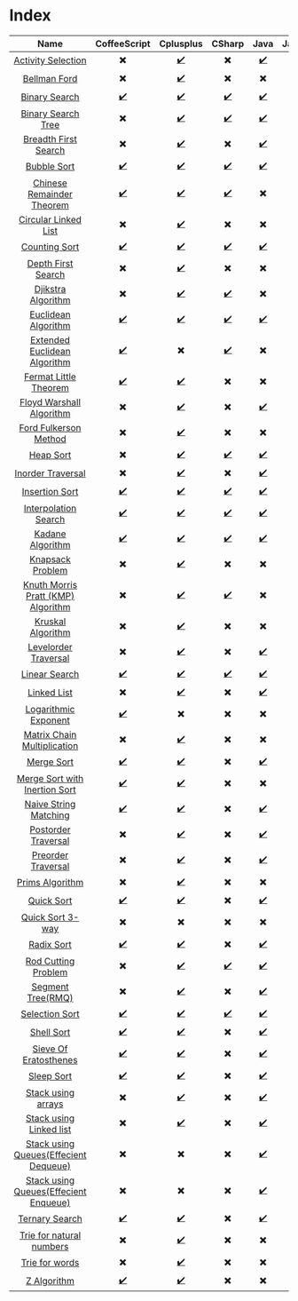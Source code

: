 # Index

| Name | CoffeeScript | Cplusplus | CSharp | Java | JavaScript | PHP | Python | Ruby |
| :---: | :---: | :---: | :---: | :---: | :---: | :---: | :---: | :---: |
| [Activity Selection](https://github.com/jainaman224/Algo_Ds_Notes/tree/master/Activity_Selection) | :heavy_multiplication_x: | [:heavy_check_mark:](https://github.com/jainaman224/Algo_Ds_Notes/blob/master/Activity_Selection/activity_selection.cpp) | :heavy_multiplication_x: | [:heavy_check_mark:](https://github.com/jainaman224/Algo_Ds_Notes/blob/master/Activity_Selection/activity_selection.java) | :heavy_multiplication_x: | :heavy_multiplication_x: | :heavy_multiplication_x: | :heavy_multiplication_x: |
| [Bellman Ford](https://github.com/jainaman224/Algo_Ds_Notes/tree/master/Bellmanford_Algorithm) | :heavy_multiplication_x: | [:heavy_check_mark:](https://github.com/jainaman224/Algo_Ds_Notes/blob/master/Bellmanford_Algorithm/Bellmanford.cpp) | :heavy_multiplication_x: | :heavy_multiplication_x: | :heavy_multiplication_x: | :heavy_multiplication_x: | :heavy_multiplication_x: | :heavy_multiplication_x: |
| [Binary Search](https://github.com/jainaman224/Algo_Ds_Notes/tree/master/Binary_Search) | [:heavy_check_mark:](https://github.com/jainaman224/Algo_Ds_Notes/blob/master/Binary_Search/Binary_Search.coffee) | [:heavy_check_mark:](https://github.com/jainaman224/Algo_Ds_Notes/blob/master/Binary_Search/Binary_Search.cpp) | [:heavy_check_mark:](https://github.com/jainaman224/Algo_Ds_Notes/blob/master/Binary_Search/Binary_Search.cs) | [:heavy_check_mark:](https://github.com/jainaman224/Algo_Ds_Notes/blob/master/Binary_Search/Binary_Search.java) | [:heavy_check_mark:](https://github.com/jainaman224/Algo_Ds_Notes/blob/master/Binary_Search/Binary_Search.js) | [:heavy_check_mark:](https://github.com/jainaman224/Algo_Ds_Notes/blob/master/Binary_Search/Binary_Search.php) | [:heavy_check_mark:](https://github.com/jainaman224/Algo_Ds_Notes/blob/master/Binary_Search/Binary_Search.py) | [:heavy_check_mark:](https://github.com/jainaman224/Algo_Ds_Notes/blob/master/Binary_Search/Binary_Search.rb) |
| [Binary Search Tree](https://github.com/jainaman224/Algo_Ds_Notes/tree/master/Binary_Search_Trees) | :heavy_multiplication_x: | [:heavy_check_mark:](https://github.com/jainaman224/Algo_Ds_Notes/blob/master/Binary_Search_Trees/BinarySearchTree.cpp) | [:heavy_check_mark:](https://github.com/jainaman224/Algo_Ds_Notes/blob/master/Binary_Search_Trees/BinarySearchTree.cs) | [:heavy_check_mark:](https://github.com/jainaman224/Algo_Ds_Notes/blob/master/Binary_Search_Trees/BinarySearchTree.java) | :heavy_multiplication_x: | :heavy_multiplication_x: | [:heavy_check_mark:](https://github.com/jainaman224/Algo_Ds_Notes/blob/master/Binary_Search_Trees/BinarySearchTree.py) | :heavy_multiplication_x: |
| [Breadth First Search](https://github.com/jainaman224/Algo_Ds_Notes/tree/master/Breadth_First_Search) | :heavy_multiplication_x: | [:heavy_check_mark:](https://github.com/jainaman224/Algo_Ds_Notes/blob/master/Breadth_First_Search/Breadth_First_Search.cpp) | :heavy_multiplication_x: | [:heavy_check_mark:](https://github.com/jainaman224/Algo_Ds_Notes/blob/master/Breadth_First_Search/BreadthFirstSearch.java) | :heavy_multiplication_x: | :heavy_multiplication_x: | [:heavy_check_mark:](https://github.com/jainaman224/Algo_Ds_Notes/blob/master/Breadth_First_Search/BreadthFirstSearch.py) | :heavy_multiplication_x: |
| [Bubble Sort](https://github.com/jainaman224/Algo_Ds_Notes/tree/master/Bubble_Sort) | [:heavy_check_mark:](https://github.com/jainaman224/Algo_Ds_Notes/blob/master/Bubble_Sort/Bubble_Sort.coffee) | [:heavy_check_mark:](https://github.com/jainaman224/Algo_Ds_Notes/blob/master/Bubble_Sort/Bubble_Sort.cpp) | [:heavy_check_mark:](https://github.com/jainaman224/Algo_Ds_Notes/blob/master/Bubble_Sort/Bubble_Sort.cs) | [:heavy_check_mark:](https://github.com/jainaman224/Algo_Ds_Notes/blob/master/Bubble_Sort/Bubble_Sort.java) | [:heavy_check_mark:](https://github.com/jainaman224/Algo_Ds_Notes/blob/master/Bubble_Sort/Bubble_Sort.js) | [:heavy_check_mark:](https://github.com/jainaman224/Algo_Ds_Notes/blob/master/Bubble_Sort/Bubble_Sort.php) | [:heavy_check_mark:](https://github.com/jainaman224/Algo_Ds_Notes/blob/master/Bubble_Sort/Bubble_Sort.py) | :heavy_multiplication_x: |
| [Chinese Remainder Theorem](https://github.com/jainaman224/Algo_Ds_Notes/tree/master/Chinese_Remainder_Theorem) | [:heavy_check_mark:](https://github.com/jainaman224/Algo_Ds_Notes/blob/master/Chinese_Remainder_Theorem/Chinese_Remainder_Theorem.coffee) | [:heavy_check_mark:](https://github.com/jainaman224/Algo_Ds_Notes/blob/masterChinese_Remainder_Theorem/Chinese_Remainder_Theorem.cpp) | [:heavy_check_mark:](https://github.com/jainaman224/Algo_Ds_Notes/blob/master/Chinese_Remainder_Theorem/Chinese_Remainder_Theorem.cs) | :heavy_multiplication_x: | :heavy_multiplication_x: | :heavy_multiplication_x: | [:heavy_check_mark:](https://github.com/jainaman224/Algo_Ds_Notes/blob/master/Chinese_Remainder_Theorem/Chinese_Remainder_Theorem.py) | :heavy_multiplication_x: |
| [Circular Linked List](https://github.com/jainaman224/Algo_Ds_Notes/tree/master/Circular_Linked_List) | :heavy_multiplication_x: | [:heavy_check_mark:](https://github.com/jainaman224/Algo_Ds_Notes/blob/master/Circular_Linked_List/Circular_Linked_List.cpp) | :heavy_multiplication_x: | :heavy_multiplication_x: | :heavy_multiplication_x: | :heavy_multiplication_x: | :heavy_multiplication_x: | :heavy_multiplication_x: |
| [Counting Sort](https://github.com/jainaman224/Algo_Ds_Notes/tree/master/Counting_Sort) | [:heavy_check_mark:](https://github.com/jainaman224/Algo_Ds_Notes/blob/index/Counting_Sort/Counting_Sort.coffee) | [:heavy_check_mark:](https://github.com/jainaman224/Algo_Ds_Notes/blob/index/Counting_Sort/Counting_Sort.cpp) | [:heavy_check_mark:](https://github.com/jainaman224/Algo_Ds_Notes/blob/index/Counting_Sort/Counting_Sort.cs) | [:heavy_check_mark:](https://github.com/jainaman224/Algo_Ds_Notes/blob/index/Counting_Sort/Counting_Sort.java) | [:heavy_check_mark:](https://github.com/jainaman224/Algo_Ds_Notes/blob/index/Counting_Sort/Counting_Sort.js) | [:heavy_check_mark:](https://github.com/jainaman224/Algo_Ds_Notes/blob/index/Counting_Sort/Counting_Sort.php) | [:heavy_check_mark:](https://github.com/jainaman224/Algo_Ds_Notes/blob/index/Counting_Sort/Counting_Sort.py) | :heavy_multiplication_x: |
| [Depth First Search](https://github.com/jainaman224/Algo_Ds_Notes/tree/master/Depth_First_Search) | :heavy_multiplication_x: | [:heavy_check_mark:](https://github.com/jainaman224/Algo_Ds_Notes/blob/master/Depth_First_Search/Depth_First_Search.cpp) | :heavy_multiplication_x: | :heavy_multiplication_x: | :heavy_multiplication_x: | :heavy_multiplication_x: | [:heavy_check_mark:](https://github.com/jainaman224/Algo_Ds_Notes/blob/master/Depth_First_Search/Depth_First_Search.py) | :heavy_multiplication_x: |
| [Djikstra Algorithm](https://github.com/jainaman224/Algo_Ds_Notes/tree/master/Dijsktra_Algorithm) | :heavy_multiplication_x: | [:heavy_check_mark:](https://github.com/jainaman224/Algo_Ds_Notes/blob/master/Dijsktra_Algorithm/Dijsktra_Algorithm.cpp) | [:heavy_check_mark:](https://github.com/jainaman224/Algo_Ds_Notes/blob/master/Dijkstra_Algorithm/DijkstrasAlgo.java) | :heavy_multiplication_x: | :heavy_multiplication_x: | :heavy_multiplication_x: | [:heavy_check_mark:](https://github.com/jainaman224/Algo_Ds_Notes/blob/master/Dijkstra_Algorithm/DijkstrasAlgo.py) | :heavy_multiplication_x: |
| [Euclidean Algorithm](https://github.com/jainaman224/Algo_Ds_Notes/tree/master/Euclidean_Algorithm) | [:heavy_check_mark:](https://github.com/jainaman224/Algo_Ds_Notes/blob/master/Euclidean_Algorithm/Euclidean_Algorithm.coffee) | [:heavy_check_mark:](https://github.com/jainaman224/Algo_Ds_Notes/blob/master/Euclidean_Algorithm/Euclidean_Algorithm.cpp) | [:heavy_check_mark:](https://github.com/jainaman224/Algo_Ds_Notes/blob/master/Euclidean_Algorithm/Euclidean_Algorithm.cs) | [:heavy_check_mark:](https://github.com/jainaman224/Algo_Ds_Notes/blob/master/Euclidean_Algorithm/Euclidean_Algorithm.java) | :heavy_multiplication_x: | [:heavy_check_mark:](https://github.com/jainaman224/Algo_Ds_Notes/blob/master/Euclidean_Algorithm/Euclidean_Algorithm.php) | [:heavy_check_mark:](https://github.com/jainaman224/Algo_Ds_Notes/blob/master/Euclidean_Algorithm/Euclidean_Algorithm.py) | :heavy_multiplication_x: |
| [Extended Euclidean Algorithm](https://github.com/jainaman224/Algo_Ds_Notes/tree/master/Extended_Euclidean_Algorithm) | [:heavy_check_mark:](https://github.com/jainaman224/Algo_Ds_Notes/blob/master/Extended_Euclidean_Algorithm/Extended_Euclidean_Algorithm.coffee) | :heavy_multiplication_x: | [:heavy_check_mark:](https://github.com/jainaman224/Algo_Ds_Notes/blob/master/Extended_Euclidean_Algorithm/Extended_Euclidean_Algorithm.cs) | :heavy_multiplication_x: | :heavy_multiplication_x: | :heavy_multiplication_x: | [:heavy_check_mark:](https://github.com/jainaman224/Algo_Ds_Notes/blob/master/Extended_Euclidean_Algorithm/Extended_Euclidean_Algorithm.py) | :heavy_multiplication_x: |
| [Fermat Little Theorem](https://github.com/jainaman224/Algo_Ds_Notes/tree/master/Fermat_Little_Theorem) | [:heavy_check_mark:](https://github.com/jainaman224/Algo_Ds_Notes/blob/master/Fermat_Little_Theorem/Fermat_Little_Theorem.coffee) | [:heavy_check_mark:](https://github.com/jainaman224/Algo_Ds_Notes/blob/master/Fermat_Little_Theorem/Fermat_Little_Theorem.cpp) | :heavy_multiplication_x: | :heavy_multiplication_x: | :heavy_multiplication_x: | :heavy_multiplication_x: | [:heavy_check_mark:](https://github.com/jainaman224/Algo_Ds_Notes/blob/master/Fermat_Little_Theorem/Fermat_Little_Theorem.py) | [:heavy_check_mark:](https://github.com/jainaman224/Algo_Ds_Notes/blob/master/Fermat_Little_Theorem/Fermat_Little_Theorem.rb) |
| [Floyd Warshall Algorithm](https://github.com/jainaman224/Algo_Ds_Notes/tree/master/Floyd_Warshall_Algorithm) | :heavy_multiplication_x: | [:heavy_check_mark:](https://github.com/jainaman224/Algo_Ds_Notes/blob/master/Floyd_Warshall_Algorithm/Floyd_Warshall_Algorithm.cpp) | :heavy_multiplication_x: | [:heavy_check_mark:](https://github.com/jainaman224/Algo_Ds_Notes/blob/master/Floyd_Warshall_Algorithm/Floyd_Warshall_Algorithm.java) | :heavy_multiplication_x: | :heavy_multiplication_x: | [:heavy_check_mark:](https://github.com/jainaman224/Algo_Ds_Notes/blob/master/Floyd_Warshall_Algorithm/Floyd_Warshall_Algorithm.py) | :heavy_multiplication_x: |
| [Ford Fulkerson Method](https://github.com/jainaman224/Algo_Ds_Notes/tree/master/Ford_Fulkerson_Method) | :heavy_multiplication_x: | [:heavy_check_mark:](https://github.com/jainaman224/Algo_Ds_Notes/blob/master/Ford_Fulkerson_Method/Ford_Fulkerson_Method.cpp) | :heavy_multiplication_x: | :heavy_multiplication_x: | :heavy_multiplication_x: | :heavy_multiplication_x: | :heavy_multiplication_x: | :heavy_multiplication_x: |
| [Heap Sort](https://github.com/jainaman224/Algo_Ds_Notes/tree/master/Heap_Sort) | :heavy_multiplication_x: | [:heavy_check_mark:](https://github.com/jainaman224/Algo_Ds_Notes/blob/master/Heap_Sort/Heap_Sort.cpp) | [:heavy_check_mark:](https://github.com/jainaman224/Algo_Ds_Notes/blob/master/Heap_Sort/Heap_Sort.cs) | [:heavy_check_mark:](https://github.com/jainaman224/Algo_Ds_Notes/blob/master/Heap_Sort/Heap_Sort.java) | :heavy_multiplication_x: | :heavy_multiplication_x: | [:heavy_check_mark:](https://github.com/jainaman224/Algo_Ds_Notes/blob/master/Heap_Sort/Heap_Sort.py) | :heavy_multiplication_x: |
| [Inorder Traversal](https://github.com/jainaman224/Algo_Ds_Notes/tree/master/Tree_Inorder_Traversal) | :heavy_multiplication_x: | [:heavy_check_mark:](https://github.com/jainaman224/Algo_Ds_Notes/blob/master/Tree_Inorder_Traversal/Tree_Inorder_Traversal.cpp) | :heavy_multiplication_x: | [:heavy_check_mark:](https://github.com/jainaman224/Algo_Ds_Notes/blob/master/Tree_Inorder_Traversal/Tree_Inorder_Traversal.java) | :heavy_multiplication_x: | :heavy_multiplication_x: | [:heavy_check_mark:](https://github.com/jainaman224/Algo_Ds_Notes/blob/master/Tree_Inorder_Traversal/Tree_Inorder_Traversal.py) | :heavy_multiplication_x: |
| [Insertion Sort](https://github.com/jainaman224/Algo_Ds_Notes/tree/master/Insertion_Sort) | [:heavy_check_mark:](https://github.com/jainaman224/Algo_Ds_Notes/blob/master/Insertion_Sort/Insertion_Sort.coffee) | [:heavy_check_mark:](https://github.com/jainaman224/Algo_Ds_Notes/blob/master/Insertion_Sort/Insertion_Sort.cpp) | [:heavy_check_mark:](https://github.com/jainaman224/Algo_Ds_Notes/blob/master/Insertion_Sort/Insertion_Sort.cs) | [:heavy_check_mark:](https://github.com/jainaman224/Algo_Ds_Notes/blob/master/Insertion_Sort/Insertion_Sort.java) | :heavy_multiplication_x: | :heavy_multiplication_x: | [:heavy_check_mark:](https://github.com/jainaman224/Algo_Ds_Notes/blob/master/Insertion_Sort/Insertion_Sort.py) | [:heavy_check_mark:](https://github.com/jainaman224/Algo_Ds_Notes/blob/master/Insertion_Sort/Insertion_Sort.rb) |
| [Interpolation Search](https://github.com/jainaman224/Algo_Ds_Notes/tree/master/Interpolation_Search) | [:heavy_check_mark:](https://github.com/jainaman224/Algo_Ds_Notes/blob/master/Interpolation_Search/Interpolation_Search.coffee) | [:heavy_check_mark:](https://github.com/jainaman224/Algo_Ds_Notes/blob/master/Interpolation_Search/Interpolation_Search.cpp) | [:heavy_check_mark:](https://github.com/jainaman224/Algo_Ds_Notes/blob/master/Interpolation_Search/Interpolation_Search.java) | [:heavy_check_mark:](https://github.com/jainaman224/Algo_Ds_Notes/blob/master/Interpolation_Search/Interpolation_Search.js) | :heavy_multiplication_x: | [:heavy_check_mark:](https://github.com/jainaman224/Algo_Ds_Notes/blob/master/Interpolation_Search/Interpolation_Search.php) | [:heavy_check_mark:](https://github.com/jainaman224/Algo_Ds_Notes/blob/master/Interpolation_Search/Interpolation_Search.py) | :heavy_multiplication_x: |
| [Kadane Algorithm](https://github.com/jainaman224/Algo_Ds_Notes/tree/master/Kadane_Algorithm) | [:heavy_check_mark:](https://github.com/jainaman224/Algo_Ds_Notes/blob/master/Kadane_Algorithm/Kadane_Algorithm.coffee) |  [:heavy_check_mark:](https://github.com/jainaman224/Algo_Ds_Notes/blob/master/Kadane_Algorithm/Kadane_Algorithm.cpp) | [:heavy_check_mark:](https://github.com/jainaman224/Algo_Ds_Notes/blob/master/Kadane_Algorithm/Kadane_Algorithm.cs) | [:heavy_check_mark:](https://github.com/jainaman224/Algo_Ds_Notes/blob/master/Kadane_Algorithm/Kadane_Algorithm.java) | :heavy_multiplication_x: | :heavy_multiplication_x: | [:heavy_check_mark:](https://github.com/jainaman224/Algo_Ds_Notes/blob/master/Kadane_Algorithm/Kadane_Algorithm.py) | :heavy_multiplication_x: |
| [Knapsack Problem](https://github.com/jainaman224/Algo_Ds_Notes/tree/master/Knapsack) | :heavy_multiplication_x: | [:heavy_check_mark:](https://github.com/jainaman224/Algo_Ds_Notes/blob/master/Knapsack/Knapsack_DP.cpp) | :heavy_multiplication_x: | :heavy_multiplication_x: | :heavy_multiplication_x: | :heavy_multiplication_x: | :heavy_multiplication_x: | :heavy_multiplication_x: |
| [Knuth Morris Pratt (KMP) Algorithm](https://github.com/jainaman224/Algo_Ds_Notes/tree/master/Knuth_Morris_Pratt_Algorithm) | :heavy_multiplication_x: | [:heavy_check_mark:](https://github.com/jainaman224/Algo_Ds_Notes/blob/master/Knuth_Morris_Pratt_Algorithm/KMP.cpp) | [:heavy_check_mark:](https://github.com/jainaman224/Algo_Ds_Notes/blob/master/Knuth_Morris_Pratt_Algorithm/KMP.cs) | :heavy_multiplication_x: | :heavy_multiplication_x: | :heavy_multiplication_x: | [:heavy_check_mark:](https://github.com/jainaman224/Algo_Ds_Notes/blob/master/Knuth_Morris_Pratt_Algorithm/KMP.py) | :heavy_multiplication_x: |
| [Kruskal Algorithm](https://github.com/jainaman224/Algo_Ds_Notes/tree/master/Kruskal_Algorithm) | :heavy_multiplication_x: | [:heavy_check_mark:](https://github.com/jainaman224/Algo_Ds_Notes/blob/master/Kruskal_Algorithm/Kruskal_Algorithm.cpp) | :heavy_multiplication_x: | :heavy_multiplication_x: | :heavy_multiplication_x: | :heavy_multiplication_x: | :heavy_multiplication_x: | :heavy_multiplication_x: |
| [Levelorder Traversal](https://github.com/jainaman224/Algo_Ds_Notes/tree/master/Tree_Levelorder_Traversal) | :heavy_multiplication_x: | [:heavy_check_mark:](https://github.com/jainaman224/Algo_Ds_Notes/blob/master/Tree_Levelorder_Traversal/Tree_Levelorder_Traversal.cpp) | :heavy_multiplication_x: | [:heavy_check_mark:](https://github.com/jainaman224/Algo_Ds_Notes/blob/master/Tree_Inorder_Traversal/Tree_Levelorder_Traversal.java) | :heavy_multiplication_x: | :heavy_multiplication_x: | [:heavy_check_mark:](https://github.com/jainaman224/Algo_Ds_Notes/blob/master/Tree_Inorder_Traversal/Tree_Levelorder_Traversal.py) | :heavy_multiplication_x: |
| [Linear Search](https://github.com/jainaman224/Algo_Ds_Notes/tree/master/Linear_Search) | [:heavy_check_mark:](https://github.com/jainaman224/Algo_Ds_Notes/blob/master/Linear_Search/Linear_Search.coffee) | [:heavy_check_mark:](https://github.com/jainaman224/Algo_Ds_Notes/blob/master/Linear_Search/Linear_Search.cpp) | [:heavy_check_mark:](https://github.com/jainaman224/Algo_Ds_Notes/blob/master/Linear_Search/Linear_Search.cs) | [:heavy_check_mark:](https://github.com/jainaman224/Algo_Ds_Notes/blob/master/Linear_Search/Linear_Search.java) | :heavy_multiplication_x: | [:heavy_check_mark:](https://github.com/jainaman224/Algo_Ds_Notes/blob/master/Linear_Search/Linear_Search.php) | [:heavy_check_mark:](https://github.com/jainaman224/Algo_Ds_Notes/blob/master/Linear_Search/Linear_Search.py) | [:heavy_check_mark:](https://github.com/jainaman224/Algo_Ds_Notes/blob/master/Linear_Search/Linear_Search.rb) |
| [Linked List](https://github.com/jainaman224/Algo_Ds_Notes/tree/master/Linked_List) | :heavy_multiplication_x: | [:heavy_check_mark:](https://github.com/jainaman224/Algo_Ds_Notes/blob/master/Linked_List/Linked_List.cpp) | :heavy_multiplication_x: | [:heavy_check_mark:](https://github.com/jainaman224/Algo_Ds_Notes/blob/master/Linked_List/Linked_List.java) | :heavy_multiplication_x: | :heavy_multiplication_x: | [:heavy_check_mark:](https://github.com/jainaman224/Algo_Ds_Notes/blob/master/Linked_List/Linked_List.py) | :heavy_multiplication_x: |
| [Logarithmic Exponent](https://github.com/jainaman224/Algo_Ds_Notes/tree/master/Logarithmic_Exponent) | [:heavy_check_mark:](https://github.com/jainaman224/Algo_Ds_Notes/blob/master/Logarithmic_Exponent/Logarithmic_Exponent.coffee) | :heavy_multiplication_x: | :heavy_multiplication_x: | :heavy_multiplication_x: | :heavy_multiplication_x: | :heavy_multiplication_x: | [:heavy_check_mark:](https://github.com/jainaman224/Algo_Ds_Notes/blob/master/Logarithmic_Exponent/Logarithmic_Exponent.py) | :heavy_multiplication_x: |
| [Matrix Chain Multiplication](https://github.com/jainaman224/Algo_Ds_Notes/tree/master/Matrix_Chain_Multiplicatiion) | :heavy_multiplication_x: | [:heavy_check_mark:](https://github.com/jainaman224/Algo_Ds_Notes/blob/master/Matrix_Chain_Multiplicatiion/Matrix_Chain_Multiplicatiion_DP.cpp) | :heavy_multiplication_x: | :heavy_multiplication_x: | :heavy_multiplication_x: | :heavy_multiplication_x: | :heavy_multiplication_x: | :heavy_multiplication_x: |
| [Merge Sort](https://github.com/jainaman224/Algo_Ds_Notes/tree/master/Merge_Sort) | [:heavy_check_mark:](https://github.com/jainaman224/Algo_Ds_Notes/blob/master/Merge_Sort/Merge_Sort.coffee) | [:heavy_check_mark:](https://github.com/jainaman224/Algo_Ds_Notes/blob/master/Merge_Sort/Merge_Sort.cpp) | :heavy_multiplication_x: | [:heavy_check_mark:](https://github.com/jainaman224/Algo_Ds_Notes/blob/master/Merge_Sort/Merge_Sort.java) | :heavy_multiplication_x: | :heavy_multiplication_x: | [:heavy_check_mark:](https://github.com/jainaman224/Algo_Ds_Notes/blob/master/Merge_Sort/Merge_Sort.py) | :heavy_multiplication_x: |
| [Merge Sort with Inertion Sort](https://github.com/jainaman224/Algo_Ds_Notes/tree/master/Merge_With_Insertion_Sort) | [:heavy_check_mark:](https://github.com/jainaman224/Algo_Ds_Notes/blob/master/Merge_With_Insertion_Sort/Merge_With_Insertion_Sort.coffee) | [:heavy_check_mark:](https://github.com/jainaman224/Algo_Ds_Notes/blob/master/Merge_With_Insertion_Sort/Merge_With_Insertion_Sort.cpp) | :heavy_multiplication_x: | :heavy_multiplication_x: | :heavy_multiplication_x: | :heavy_multiplication_x: | [:heavy_check_mark:](https://github.com/jainaman224/Algo_Ds_Notes/blob/master/Merge_With_Insertion_Sort/Merge_With_Insertion_Sort.py) | :heavy_multiplication_x: |
| [Naive String Matching](https://github.com/jainaman224/Algo_Ds_Notes/tree/master/Naive_String_Matching) | [:heavy_check_mark:](https://github.com/jainaman224/Algo_Ds_Notes/blob/master/Naive_String_Matching/Naive_Approach.coffee) | [:heavy_check_mark:](https://github.com/jainaman224/Algo_Ds_Notes/blob/master/Naive_String_Matching/Naive_Approach.cpp) | :heavy_multiplication_x: | [:heavy_check_mark:](https://github.com/jainaman224/Algo_Ds_Notes/blob/master/Naive_String_Matching/Naive_Approach.java) | :heavy_multiplication_x: | [:heavy_check_mark:](https://github.com/jainaman224/Algo_Ds_Notes/blob/master/Naive_String_Matching/Naive_Approach.php) | [:heavy_check_mark:](https://github.com/jainaman224/Algo_Ds_Notes/blob/master/Naive_String_Matching/Naive_Approach.py) | :heavy_multiplication_x: |
| [Postorder Traversal](https://github.com/jainaman224/Algo_Ds_Notes/tree/master/Tree_Postorder_Traversal) | :heavy_multiplication_x: | [:heavy_check_mark:](https://github.com/jainaman224/Algo_Ds_Notes/blob/master/Tree_Postorder_Traversal/Tree_Postorder_Traversal.cpp) | :heavy_multiplication_x: | [:heavy_check_mark:](https://github.com/jainaman224/Algo_Ds_Notes/blob/master/Tree_Postorder_Traversal/Tree_Postorder_Traversal.java) | :heavy_multiplication_x: | :heavy_multiplication_x: | [:heavy_check_mark:](https://github.com/jainaman224/Algo_Ds_Notes/blob/master/Tree_Postorder_Traversal/Tree_Postorder_Traversal.py) | :heavy_multiplication_x: |
| [Preorder Traversal](https://github.com/jainaman224/Algo_Ds_Notes/tree/master/Tree_Preorder_Traversal) | :heavy_multiplication_x: | [:heavy_check_mark:](https://github.com/jainaman224/Algo_Ds_Notes/blob/master/Tree_Preorder_Traversal/Tree_Preorder_Traversal.cpp) | :heavy_multiplication_x: | [:heavy_check_mark:](https://github.com/jainaman224/Algo_Ds_Notes/blob/master/Tree_Preorder_Traversal/Tree_Preorder_Traversal.java) | :heavy_multiplication_x: | :heavy_multiplication_x: | [:heavy_check_mark:](https://github.com/jainaman224/Algo_Ds_Notes/blob/master/Tree_Preorder_Traversal/Tree_Preorder_Traversal.py) | :heavy_multiplication_x: |
| [Prims Algorithm](https://github.com/jainaman224/Algo_Ds_Notes/tree/master/Prims_Algorithm) | :heavy_multiplication_x: | [:heavy_check_mark:](https://github.com/jainaman224/Algo_Ds_Notes/blob/master/Prims_Algorithm/Prims_Algorithm.cpp) | :heavy_multiplication_x: | :heavy_multiplication_x: | :heavy_multiplication_x: | :heavy_multiplication_x: | :heavy_multiplication_x: | :heavy_multiplication_x: |
| [Quick Sort](https://github.com/jainaman224/Algo_Ds_Notes/tree/master/Quick_Sort) | [:heavy_check_mark:](https://github.com/jainaman224/Algo_Ds_Notes/blob/master/Quick_Sort/Quick_Sort.coffee) | [:heavy_check_mark:](https://github.com/jainaman224/Algo_Ds_Notes/blob/master/Quick_Sort/Quick_Sort.cpp) | :heavy_multiplication_x: | [:heavy_check_mark:](https://github.com/jainaman224/Algo_Ds_Notes/blob/master/Quick_Sort/Quick_Sort.java) | :heavy_multiplication_x: | :heavy_multiplication_x: | [:heavy_check_mark:](https://github.com/jainaman224/Algo_Ds_Notes/blob/master/Quick_Sort/Quick_Sort.py) | :heavy_multiplication_x: |
| [Quick Sort 3-way](https://github.com/jainaman224/Algo_Ds_Notes/tree/master/Quicksort%203-way) | :heavy_multiplication_x: | :heavy_multiplication_x: | :heavy_multiplication_x: | :heavy_multiplication_x: | :heavy_multiplication_x: | :heavy_multiplication_x: | [:heavy_check_mark:](https://github.com/jainaman224/Algo_Ds_Notes/blob/master/Quicksort%203-way/sorting.py) | :heavy_multiplication_x: |
| [Radix Sort](https://github.com/jainaman224/Algo_Ds_Notes/tree/master/Radix_Sort) | [:heavy_check_mark:](https://github.com/jainaman224/Algo_Ds_Notes/blob/master/Radix_Sort/Radix_Sort.coffee) | [:heavy_check_mark:](https://github.com/jainaman224/Algo_Ds_Notes/blob/master/Radix_Sort/Radix_Sort.cpp) | :heavy_multiplication_x: | [:heavy_check_mark:](https://github.com/jainaman224/Algo_Ds_Notes/blob/master/Radix_Sort/Radix_Sort.java) | :heavy_multiplication_x: | :heavy_multiplication_x: | [:heavy_check_mark:](https://github.com/jainaman224/Algo_Ds_Notes/blob/master/Radix_Sort/Radix_Sort.py) | :heavy_multiplication_x: |
| [Rod Cutting Problem](https://github.com/jainaman224/Algo_Ds_Notes/tree/master/Dynamic_Programming_Rod_Cutting) | :heavy_multiplication_x: | [:heavy_check_mark:](https://github.com/jainaman224/Algo_Ds_Notes/blob/master/Dynamic_Programming_Rod_Cutting/Dynamic_Programming_Rod_Cutting.cpp) | [:heavy_check_mark:](https://github.com/jainaman224/Algo_Ds_Notes/blob/master/Dynamic_Programming_Rod_Cutting/Dynamic_Programming_Rod_Cutting.cs) | [:heavy_check_mark:](https://github.com/jainaman224/Algo_Ds_Notes/blob/master/Dynamic_Programming_Rod_Cutting/Dynamic_Programming_Rod_Cutting.java) | [:heavy_check_mark:](https://github.com/jainaman224/Algo_Ds_Notes/blob/master/Dynamic_Programming_Rod_Cutting/Dynamic_Programming_Rod_Cutting.js) | [:heavy_check_mark:](https://github.com/jainaman224/Algo_Ds_Notes/blob/master/Dynamic_Programming_Rod_Cutting/Dynamic_Programming_Rod_Cutting.php) | [:heavy_check_mark:](https://github.com/jainaman224/Algo_Ds_Notes/blob/master/Dynamic_Programming_Rod_Cutting/Dynamic_Programming_Rod_Cutting.py) | :heavy_multiplication_x: |
| [Segment Tree(RMQ)](https://github.com/jainaman224/Algo_Ds_Notes/tree/master/Segment_Tree_RMQ) | :heavy_multiplication_x: | [:heavy_check_mark:](https://github.com/jainaman224/Algo_Ds_Notes/blob/master/Segement_Tree_RMQ/Segement_Tree_RMQ.cpp) | :heavy_multiplication_x: | [:heavy_check_mark:](https://github.com/jainaman224/Algo_Ds_Notes/blob/master/Segement_Tree_RMQ/Segement_Tree_RMQ.java) | :heavy_multiplication_x: | :heavy_multiplication_x: | [:heavy_check_mark:](https://github.com/jainaman224/Algo_Ds_Notes/blob/master/Segement_Tree_RMQ/Segement_Tree_RMQ.py) | :heavy_multiplication_x: |
| [Selection Sort](https://github.com/jainaman224/Algo_Ds_Notes/tree/master/Selection_Sort) | [:heavy_check_mark:](https://github.com/jainaman224/Algo_Ds_Notes/blob/master/Selection_Sort/Selection_Sort.coffee) | [:heavy_check_mark:](https://github.com/jainaman224/Algo_Ds_Notes/blob/master/Selection_Sort/Selection_Sort.cpp) | [:heavy_check_mark:](https://github.com/jainaman224/Algo_Ds_Notes/blob/master/Selection_Sort/Selection_Sort.cs) | [:heavy_check_mark:](https://github.com/jainaman224/Algo_Ds_Notes/blob/master/Selection_Sort/Selection_Sort.java) | :heavy_multiplication_x: | :heavy_multiplication_x: | [:heavy_check_mark:](https://github.com/jainaman224/Algo_Ds_Notes/blob/master/Selection_Sort/Selection_Sort.py) | [:heavy_check_mark:](https://github.com/jainaman224/Algo_Ds_Notes/blob/master/Selection_Sort/Selection_Sort.rb) |
| [Shell Sort](https://github.com/jainaman224/Algo_Ds_Notes/tree/master/Shell_Sort) | [:heavy_check_mark:](https://github.com/jainaman224/Algo_Ds_Notes/blob/master/Shell_Sort/Shell_Sort.coffee) | [:heavy_check_mark:](https://github.com/jainaman224/Algo_Ds_Notes/blob/master/Shell_Sort/Shell_Sort.cpp) | :heavy_multiplication_x: | [:heavy_check_mark:](https://github.com/jainaman224/Algo_Ds_Notes/blob/master/Shell_Sort/Shell_Sort.java) | :heavy_multiplication_x: | :heavy_multiplication_x: | [:heavy_check_mark:](https://github.com/jainaman224/Algo_Ds_Notes/blob/master/Shell_Sort/Shell_Sort.py) | :heavy_multiplication_x: |
| [Sieve Of Eratosthenes](https://github.com/jainaman224/Algo_Ds_Notes/tree/master/Sieve_Of_Eratosthenes) | [:heavy_check_mark:](https://github.com/jainaman224/Algo_Ds_Notes/blob/master/Sieve_Of_Eratosthenes/Sieve_Of_Eratosthenes.coffee) | [:heavy_check_mark:](https://github.com/jainaman224/Algo_Ds_Notes/blob/master/Sieve_Of_Eratosthenes/Sieve_Of_Eratosthenes.cpp) | :heavy_multiplication_x: | [:heavy_check_mark:](https://github.com/jainaman224/Algo_Ds_Notes/blob/master/Sieve_Of_Eratosthenes/Sieve_Of_Eratosthenes.java) | :heavy_multiplication_x: | :heavy_multiplication_x: | [:heavy_check_mark:](https://github.com/jainaman224/Algo_Ds_Notes/blob/master/Sieve_Of_Eratosthenes/Sieve_Of_Eratosthenes.py) | :heavy_multiplication_x: |
| [Sleep Sort](https://github.com/jainaman224/Algo_Ds_Notes/tree/master/Sleep_Sort) | [:heavy_check_mark:](https://github.com/jainaman224/Algo_Ds_Notes/blob/master/Stacks_Using_Arrays/Sleep_Sort/Sleep_Sort.coffee) | [:heavy_check_mark:](https://github.com/jainaman224/Algo_Ds_Notes/blob/master/Stacks_Using_Arrays/Sleep_Sort/Sleep_Sort.cpp) | :heavy_multiplication_x: | [:heavy_check_mark:](https://github.com/jainaman224/Algo_Ds_Notes/blob/master/Stacks_Using_Arrays/Sleep_Sort/Sleep_Sort.java) | :heavy_multiplication_x: | :heavy_multiplication_x: | [:heavy_check_mark:](https://github.com/jainaman224/Algo_Ds_Notes/blob/master/Stacks_Using_Arrays/Sleep_Sort/Sleep_Sort.py) | :heavy_multiplication_x: |
| [Stack using arrays](https://github.com/jainaman224/Algo_Ds_Notes/tree/master/Stacks_Using_Arrays) | :heavy_multiplication_x: | [:heavy_check_mark:](https://github.com/jainaman224/Algo_Ds_Notes/blob/master/Stacks_Using_Arrays/Stacks.cpp) | :heavy_multiplication_x: | [:heavy_check_mark:](https://github.com/jainaman224/Algo_Ds_Notes/blob/master/Stacks_Using_Arrays/Stacks.java) | :heavy_multiplication_x: | :heavy_multiplication_x: | [:heavy_check_mark:](https://github.com/jainaman224/Algo_Ds_Notes/blob/master/Stacks_Using_Arrays/Stacks.py) | :heavy_multiplication_x: |
| [Stack using Linked list](https://github.com/jainaman224/Algo_Ds_Notes/tree/master/Stacks_Using_Linked_Lists) | :heavy_multiplication_x: | [:heavy_check_mark:](https://github.com/jainaman224/Algo_Ds_Notes/blob/master/Stacks_Using_Linked_Lists/Stacks.cpp) | :heavy_multiplication_x: | [:heavy_check_mark:](https://github.com/jainaman224/Algo_Ds_Notes/blob/master/Stacks_Using_Linked_Lists/Stacks.java) | :heavy_multiplication_x: | :heavy_multiplication_x: | [:heavy_check_mark:](https://github.com/jainaman224/Algo_Ds_Notes/blob/master/Stacks_Using_Linked_Lists/Stacks.py) | :heavy_multiplication_x: |
| [Stack using Queues(Effecient Dequeue)](https://github.com/jainaman224/Algo_Ds_Notes/tree/master/Stacks_Using_Queues) | :heavy_multiplication_x: | :heavy_multiplication_x: | :heavy_multiplication_x: | [:heavy_check_mark:](https://github.com/jainaman224/Algo_Ds_Notes/blob/master/Stacks_Using_Queues/Effecient_Dequeue.java) | :heavy_multiplication_x: | :heavy_multiplication_x: | :heavy_multiplication_x: | :heavy_multiplication_x: |
| [Stack using Queues(Effecient Enqueue)](https://github.com/jainaman224/Algo_Ds_Notes/tree/master/Stacks_Using_Queues) | :heavy_multiplication_x: | :heavy_multiplication_x: | :heavy_multiplication_x: | [:heavy_check_mark:](https://github.com/jainaman224/Algo_Ds_Notes/blob/master/Stacks_Using_Queues/Effecient_Enqueue.java) | :heavy_multiplication_x: | :heavy_multiplication_x: | :heavy_multiplication_x: | :heavy_multiplication_x: |
| [Ternary Search](https://github.com/jainaman224/Algo_Ds_Notes/tree/master/Ternary_Search) | [:heavy_check_mark:](https://github.com/jainaman224/Algo_Ds_Notes/blob/master/Ternary_Search/Ternary_Search.coffee) | [:heavy_check_mark:](https://github.com/jainaman224/Algo_Ds_Notes/blob/master/Ternary_Search/Ternary_Search.cpp) | :heavy_multiplication_x: | [:heavy_check_mark:](https://github.com/jainaman224/Algo_Ds_Notes/blob/master/Ternary_Search/Ternary_Search.java) | :heavy_multiplication_x: | :heavy_multiplication_x: | [:heavy_check_mark:](https://github.com/jainaman224/Algo_Ds_Notes/blob/master/Ternary_Search/Ternary_Search.py) | :heavy_multiplication_x: |
| [Trie for natural numbers](https://github.com/jainaman224/Algo_Ds_Notes/tree/master/Trie_For_Natural_Numbers) | :heavy_multiplication_x: | [:heavy_check_mark:](https://github.com/jainaman224/Algo_Ds_Notes/blob/master/Trie_For_Natural_Numbers/Trie.cpp) | :heavy_multiplication_x: | :heavy_multiplication_x: | :heavy_multiplication_x: | :heavy_multiplication_x: | :heavy_multiplication_x: | :heavy_multiplication_x: |
| [Trie for words](https://github.com/jainaman224/Algo_Ds_Notes/tree/master/Trie_For_Words) | :heavy_multiplication_x: | [:heavy_check_mark:](https://github.com/jainaman224/Algo_Ds_Notes/blob/master/Trie_For_Words/Trie.cpp) | :heavy_multiplication_x: | :heavy_multiplication_x: | :heavy_multiplication_x: | :heavy_multiplication_x: | :heavy_multiplication_x: | :heavy_multiplication_x: |
| [Z Algorithm](https://github.com/jainaman224/Algo_Ds_Notes/tree/master/Z_Algorithm) | [:heavy_check_mark:](https://github.com/jainaman224/Algo_Ds_Notes/blob/master/Z_Algorithm/Z_Algorithm.coffee) | [:heavy_check_mark:](https://github.com/jainaman224/Algo_Ds_Notes/blob/master/Z_Algorithm/Z_Algorithm.cpp) | :heavy_multiplication_x: | :heavy_multiplication_x: | :heavy_multiplication_x: | :heavy_multiplication_x: | [:heavy_check_mark:](https://github.com/jainaman224/Algo_Ds_Notes/blob/master/Z_Algorithm/Z_Algorithm.py) | :heavy_multiplication_x: |
